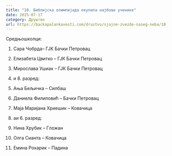 ```yaml
---
title: "10. Библијска олимпијада окупила најбоље ученике"
date: 2025-07-17
category: Друштво
url: https://backapalankavesti.com/drustvo/sjajne-zvezde-naseg-neba/10-biblijska-olimpijada-okupila-najbolje-ucenike/
---
```


Средњошколци:

1. Сара Чобрда– ГЈК Бачки Петровац
2. Елизабета Цвитко – ГЈК Бачки Петровац
3. Мирослава Ушиак – ГЈК Бачки Петровац

7. и 8. разред:

1. Ања Бељичка – Силбаш
2. Даниела Филиповић – Бачки Петровац
3. Маја Маријана Хриешик – Ковачица

5. aи 6. разред:

1. Нина Хрубик – Гложан
2. Олга Сианта – Ковачица
3. Емина Рохарик – Падина
